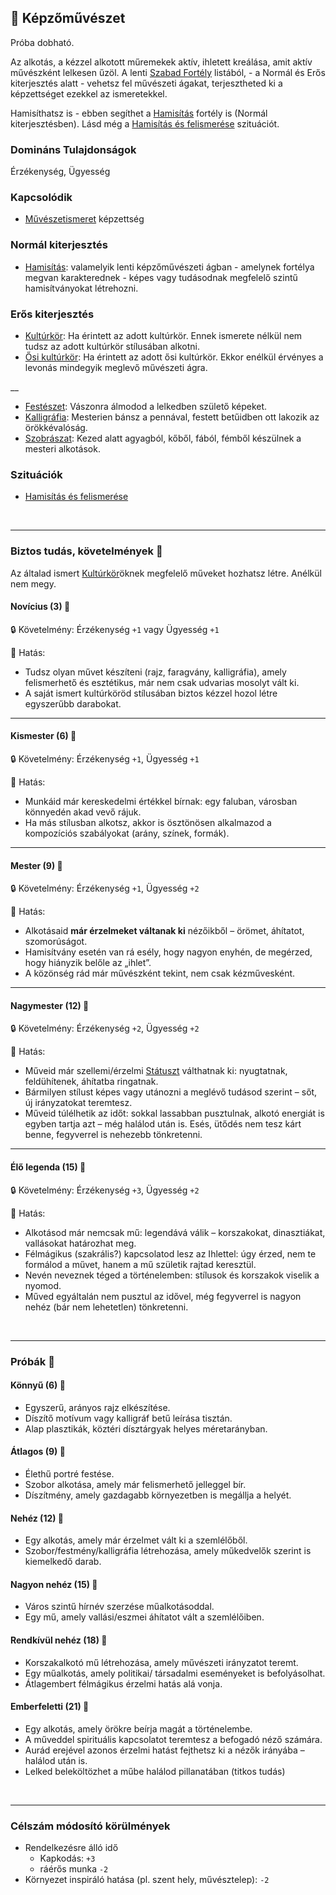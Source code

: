 ## 🔵 Képzőművészet

Próba dobható.

Az alkotás, a kézzel alkotott műremekek aktív, ihletett kreálása, amit aktív művészként lelkesen űzöl. A lenti [Szabad Fortély](../042_szabad_fortelyok.md) listából, - a Normál és Erős kiterjesztés alatt - vehetsz fel művészeti ágakat, terjesztheted ki a képzettséget ezekkel az ismeretekkel.

Hamisíthatsz is - ebben segíthet a [Hamisítás](../fortelyok.altalanos/hamisitas.md) fortély is (Normál kiterjesztésben). Lásd még a [Hamisítás és felismerése](../szituaciok/hamisitas_es_felismerese.md) szituációt.

### Domináns Tulajdonságok

Érzékenység, Ügyesség

### Kapcsolódik

- [Művészetismeret](muveszetismeret.md) képzettség

### Normál kiterjesztés

- [Hamisítás](../fortelyok.altalanos/hamisitas.md): valamelyik lenti képzőművészeti ágban - amelynek fortélya megvan karakterednek - képes vagy tudásodnak megfelelő szintű hamisítványokat létrehozni.

### Erős kiterjesztés

- [Kultúrkör](../fortelyok.kiemelt/kulturkor.md): Ha érintett az adott kultúrkör. Ennek ismerete nélkül nem tudsz az adott kultúrkör stílusában alkotni.
- [Ősi kultúrkör](../fortelyok.altalanos/osi_kulturkor.md): Ha érintett az adott ősi kultúrkör. Ekkor enélkül érvényes a levonás mindegyik meglevő művészeti ágra.

__

- [Festészet](../fortelyok.szabad/festeszet.md): Vászonra álmodod a lelkedben születő képeket.
- [Kalligráfia](../fortelyok.szabad/kalligrafia.md): Mesterien bánsz a pennával, festett betűidben ott lakozik az örökkévalóság.
- [Szobrászat](../fortelyok.szabad/szobraszat.md): Kezed alatt agyagból, kőből, fából, fémből készülnek a mesteri alkotások.

### Szituációk

- [Hamisítás és felismerése](../szituaciok/hamisitas_es_felismerese.md)

<br />

---
### Biztos tudás, követelmények 📖

Az általad ismert [Kultúrkör](../fortelyok.kiemelt/kulturkor.md)öknek megfelelő műveket hozhatsz létre. Anélkül nem megy.

#### Novícius (3) 📖

🔒 Követelmény: Érzékenység `+1` vagy Ügyesség `+1`

🌟 Hatás:
- Tudsz olyan művet készíteni (rajz, faragvány, kalligráfia), amely felismerhető és esztétikus, már nem csak udvarias mosolyt vált ki.
- A saját ismert kultúrköröd stílusában biztos kézzel hozol létre egyszerűbb darabokat.

---
#### Kismester (6) 📖

🔒 Követelmény: Érzékenység `+1`, Ügyesség `+1`

🌟 Hatás:
- Munkáid már kereskedelmi értékkel bírnak: egy faluban, városban könnyedén akad vevő rájuk.
- Ha más stílusban alkotsz, akkor is ösztönösen alkalmazod a kompozíciós szabályokat (arány, színek, formák).

---
#### Mester (9) 📖

🔒 Követelmény: Érzékenység `+1`, Ügyesség `+2`

🌟 Hatás:
- Alkotásaid **már érzelmeket váltanak ki** nézőikből – örömet, áhítatot, szomorúságot.
- Hamisítvány esetén van rá esély, hogy nagyon enyhén, de megérzed, hogy hiányzik belőle az „ihlet”.
- A közönség rád már művészként tekint, nem csak kézművesként.

---
#### Nagymester (12) 📖

🔒 Követelmény: Érzékenység `+2`, Ügyesség `+2`

🌟 Hatás:
- Műveid már szellemi/érzelmi [Státuszt](../082_statuszok.md) válthatnak ki: nyugtatnak, feldühítenek, áhítatba ringatnak.
- Bármilyen stílust képes vagy utánozni a meglévő tudásod szerint – sőt, új irányzatokat teremtesz.
- Műveid túlélhetik az időt: sokkal lassabban pusztulnak, alkotó energiát is egyben tartja azt – még halálod után is. Esés, ütődés nem tesz kárt benne, fegyverrel is nehezebb tönkretenni.

---
#### Élő legenda (15) 📖

🔒 Követelmény: Érzékenység `+3`, Ügyesség `+2`

🌟 Hatás:
- Alkotásod már nemcsak mű: legendává válik – korszakokat, dinasztiákat, vallásokat határozhat meg.
- Félmágikus (szakrális?) kapcsolatod lesz az Ihlettel: úgy érzed, nem te formálod a művet, hanem a mű születik rajtad keresztül.
- Nevén neveznek téged a történelemben: stílusok és korszakok viselik a nyomod.
- Műved egyáltalán nem pusztul az idővel, még fegyverrel is nagyon nehéz (bár nem lehetetlen) tönkretenni.

<br />

---
### Próbák 🎲

#### Könnyű (6) 🎲 

- Egyszerű, arányos rajz elkészítése.
- Díszítő motívum vagy kalligráf betű leírása tisztán.
- Alap plasztikák, köztéri dísztárgyak helyes méretarányban.

#### Átlagos (9) 🎲 

- Élethű portré festése.
- Szobor alkotása, amely már felismerhető jelleggel bír.
- Díszítmény, amely gazdagabb környezetben is megállja a helyét.

#### Nehéz (12) 🎲 

- Egy alkotás, amely már érzelmet vált ki a szemlélőből.
- Szobor/festmény/kalligráfia létrehozása, amely műkedvelők szerint is kiemelkedő darab.

#### Nagyon nehéz (15) 🎲 

- Város szintű hírnév szerzése műalkotásoddal.
- Egy mű, amely vallási/eszmei áhítatot vált a szemlélőiben.

#### Rendkívül nehéz (18) 🎲 

- Korszakalkotó mű létrehozása, amely művészeti irányzatot teremt.
- Egy műalkotás, amely politikai/ társadalmi eseményeket is befolyásolhat.
- Átlagembert félmágikus érzelmi hatás alá vonja.

#### Emberfeletti (21) 🎲 

- Egy alkotás, amely örökre beírja magát a történelembe.
- A műveddel spirituális kapcsolatot teremtesz a befogadó néző számára.
- Aurád erejével azonos érzelmi hatást fejthetsz ki a nézők irányába – halálod után is.
- Lelked beleköltözhet a műbe halálod pillanatában (titkos tudás)

<br />

---
### Célszám módosító körülmények

- Rendelkezésre álló idő
  - Kapkodás: `+3`
  - ráérős munka `-2`
- Környezet inspiráló hatása (pl. szent hely, művésztelep): `-2`
